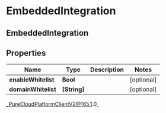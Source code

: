 # EmbeddedIntegration

## EmbeddedIntegration

## Properties

|Name | Type | Description | Notes|
|------------ | ------------- | ------------- | -------------|
| **enableWhitelist** | **Bool** |  | [optional] |
| **domainWhitelist** | **[String]** |  | [optional] |



_PureCloudPlatformClientV2@165.1.0_
